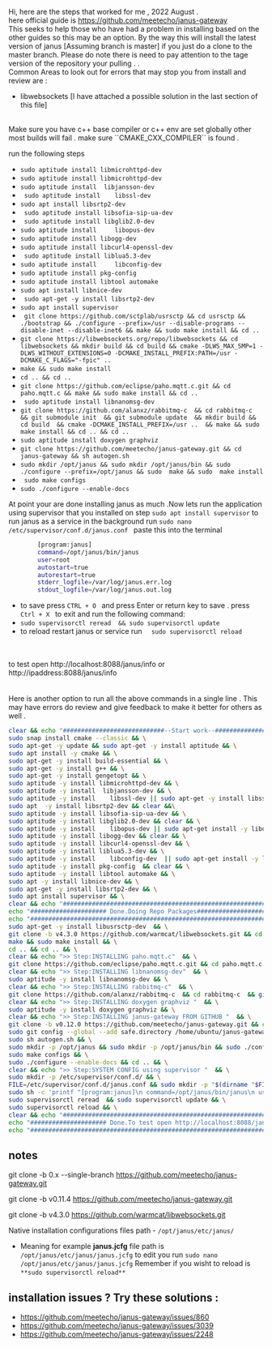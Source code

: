 Hi, here are the steps that worked for me , 2022 August . <br>
here official guide is https://github.com/meetecho/janus-gateway <br> 
This seeks to help those who have had a problem in installing based on the other guides so this may be an option.
By the way this will install the latest version of janus [Assuming branch is master] if you just do a clone to the master branch. Please do note there is need to pay attention to the tage version of the repository your pulling .
.
<br>
Common Areas to look out for errors that may stop you from install and review are :
- libwebsockets [I have attached a possible solution in the last section of this file]
<br>
Make sure you have c++ base compiler or c++ env are set globally other most builds will fail . make sure ``CMAKE_CXX_COMPILER`` is found .

run the following steps
- ``` sudo aptitude install libmicrohttpd-dev  ```
- ``` sudo aptitude install libmicrohttpd-dev   ```
- ``` sudo aptitude install  libjansson-dev   ```
- ```  sudo aptitude install 	libssl-dev  ```
- ``` sudo apt install libsrtp2-dev  ```
- ```  sudo aptitude install libsofia-sip-ua-dev   ```
- ```  sudo aptitude install libglib2.0-dev  ```
- ``` sudo aptitude install 	libopus-dev   ```
- ``` sudo aptitude install libogg-dev   ```
- ``` sudo aptitude install libcurl4-openssl-dev   ```
- ```  sudo aptitude install liblua5.3-dev  ```
- ``` sudo aptitude install 	libconfig-dev   ```
- ``` sudo aptitude install pkg-config   ```
- ``` sudo aptitude install libtool automake  ```
- ``` sudo apt install libnice-dev  ```
- ```  sudo apt-get -y install libsrtp2-dev ```
- ``` sudo apt install supervisor  ```
- ```  git clone https://github.com/sctplab/usrsctp && cd usrsctp && ./bootstrap && ./configure --prefix=/usr --disable-programs --disable-inet --disable-inet6 && make && sudo make install && cd ..  ```
- ``` git clone https://libwebsockets.org/repo/libwebsockets && cd libwebsockets && mkdir build && cd build && cmake -DLWS_MAX_SMP=1 -DLWS_WITHOUT_EXTENSIONS=0 -DCMAKE_INSTALL_PREFIX:PATH=/usr -DCMAKE_C_FLAGS="-fpic" ..    ```
- ``` make && sudo make install  ```
- ``` cd .. && cd ..  ```
- ``` git clone https://github.com/eclipse/paho.mqtt.c.git && cd paho.mqtt.c && make && sudo make install && cd ..  ```
- ```  sudo aptitude install libnanomsg-dev ```
- ``` git clone https://github.com/alanxz/rabbitmq-c  && cd rabbitmq-c  && git submodule init  && git submodule update  && mkdir build && cd build  && cmake -DCMAKE_INSTALL_PREFIX=/usr ..  && make && sudo make install && cd .. && cd ..  ```
- ``` sudo aptitude install doxygen graphviz ``` 
- ``` git clone https://github.com/meetecho/janus-gateway.git && cd janus-gateway && sh autogen.sh  ```
- ``` sudo mkdir /opt/janus && sudo mkdir /opt/janus/bin && sudo ./configure --prefix=/opt/janus && sudo  make && sudo  make install  ```
- ```  sudo make configs   ```
- ``` sudo ./configure --enable-docs  ```

At point your are done installing janus as much .Now lets run the application using supervisor that you installed on step ``sudo apt install supervisor``
to run janus as a service in the background run ``` sudo nano /etc/supervisor/conf.d/janus.conf  ```
paste this into the terminal 

```bash 
        [program:janus]
        command=/opt/janus/bin/janus
        user=root
        autostart=true
        autorestart=true
        stderr_logfile=/var/log/janus.err.log
        stdout_logfile=/var/log/janus.out.log
```
-   to save press ``` CTRL + O  ``` and press Enter or return key to save . press ```  Ctrl + X  ``` to exit and run the following command:
- ``` sudo supervisorctl reread  && sudo supervisorctl update  ```
-  to reload restart janus or service run  ```   sudo supervisorctl reload   ```
<br>
<br>
to test open http://localhost:8088/janus/info or http://ipaddress:8088/janus/info
<br>
<br>
<br>
Here is another option to run all the above commands in a single line  . This may have errors do review and give feedback to make it better for others as well .


```bash 
clear && echo "############################--Start work--############################"  && \
sudo snap install cmake --classic && \
sudo apt-get -y update && sudo apt-get -y install aptitude && \
sudo apt install -y cmake && \
sudo apt-get -y install build-essential && \
sudo apt-get -y install g++ && \
sudo apt-get -y install gengetopt && \
sudo aptitude -y install libmicrohttpd-dev && \
sudo aptitude -y install  libjansson-dev && \
sudo aptitude -y install 	libssl-dev || sudo apt-get -y install libssl-dev && \
sudo apt  -y install libsrtp2-dev && clear &&\
sudo aptitude -y install libsofia-sip-ua-dev && \
sudo aptitude -y install libglib2.0-dev && clear && \
sudo aptitude -y install 	libopus-dev || sudo apt-get install -y libopus-dev && clear && \
sudo aptitude -y install libogg-dev && clear && \
sudo aptitude -y install libcurl4-openssl-dev && \
sudo aptitude -y install liblua5.3-dev && \
sudo aptitude -y install 	libconfig-dev  || sudo apt-get install -y libconfig-dev && \
sudo aptitude -y install pkg-config  && clear && \
sudo aptitude -y install libtool automake && \
sudo apt -y install libnice-dev && \
sudo apt-get -y install libsrtp2-dev && \
sudo apt install supervisor && \
clear && echo "#########################################################################"  && \
echo "##################### Done.Doing Repo Packages###########################"  && \
echo "#########################################################################"  && \
sudo apt-get -y install libusrsctp-dev  && \
git clone -b v4.3.0 https://github.com/warmcat/libwebsockets.git && cd libwebsockets && mkdir build && cd build && cmake -DLWS_MAX_SMP=1 -DLWS_WITHOUT_EXTENSIONS=0 -DCMAKE_INSTALL_PREFIX:PATH=/usr -DCMAKE_C_FLAGS="-fpic" ..  && \
make && sudo make install && \
cd .. && cd .. && \
clear && echo ">> Step:INSTALLING paho.mqtt.c"  && \
git clone https://github.com/eclipse/paho.mqtt.c.git && cd paho.mqtt.c && make && sudo make install && cd .. && \
clear && echo ">> Step:INSTALLING libnanomsg-dev"  && \
sudo aptitude -y install libnanomsg-dev && \
clear && echo ">> Step:INSTALLING rabbitmq-c"  && \
git clone https://github.com/alanxz/rabbitmq-c  && cd rabbitmq-c  && git submodule init  && git submodule update  && mkdir build && cd build  && cmake -DCMAKE_INSTALL_PREFIX=/usr ..  && make && sudo make install && cd .. && cd .. && \
clear && echo ">> Step:INSTALLING doxygen graphviz "  && \
sudo aptitude -y install doxygen graphviz && \
clear && echo ">> Step:INSTALLING janus-gateway FROM GITHUB "  && \
git clone -b v0.12.0 https://github.com/meetecho/janus-gateway.git && cd janus-gateway && sudo add-apt-repository ppa:git-core/ppa -y &&\
sudo git config --global --add safe.directory /home/ubuntu/janus-gateway  && \
sudo sh autogen.sh && \
sudo mkdir -p /opt/janus && sudo mkdir -p /opt/janus/bin && sudo ./configure --prefix=/opt/janus && sudo  make && sudo  make install && \
sudo make configs && \
sudo ./configure --enable-docs && cd .. && \
clear && echo ">> Step:SYSTEM CONFIG using supervisor "  && \
sudo mkdir -p /etc/supervisor/conf.d/ && \
FILE=/etc/supervisor/conf.d/janus.conf && sudo mkdir -p "$(dirname "$FILE")" && sudo touch "$FILE" && \
sudo sh -c 'printf "[program:janus]\n command=/opt/janus/bin/janus\n user=root\n autostart=true\n autorestart=true\n stderr_logfile=/var/log/janus.err.log\n stdout_logfile=/var/log/janus.out.log\n\n" >/etc/supervisor/conf.d/janus.conf' && \
sudo supervisorctl reread  && sudo supervisorctl update && \
sudo supervisorctl reload && \
clear && echo "###################################################################################################"  && \
echo "##################### Done.To test open http://localhost:8088/janus/info ##########################"  && \
echo "###################################################################################################" 

```
## notes 


git clone -b 0.x --single-branch https://github.com/meetecho/janus-gateway.git

git clone -b v0.11.4 https://github.com/meetecho/janus-gateway.git 

git clone -b v4.3.0 https://github.com/warmcat/libwebsockets.git



Native installation configurations files path  - ``` /opt/janus/etc/janus/ ```  
- Meaning for example **janus.jcfg** file path is `` /opt/janus/etc/janus/janus.jcfg `` to edit you run `sudo nano /opt/janus/etc/janus/janus.jcfg`
Remember if you wisht to reload is `**sudo supervisorctl reload**`


## installation issues ? Try these solutions :
- https://github.com/meetecho/janus-gateway/issues/860
- https://github.com/meetecho/janus-gateway/issues/3039
- https://github.com/meetecho/janus-gateway/issues/2248